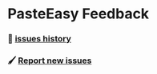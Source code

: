 # PasteEasy Feedback


### 👀 [issues history](https://github.com/MinMao-Hub/PasteEasy/issues)

### 🖌 [Report new issues](https://github.com/MinMao-Hub/PasteEasy/issues/new)


